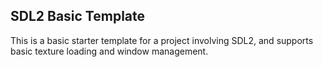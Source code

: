 ## SDL2 Basic Template

This is a basic starter template for a project involving SDL2, and supports basic texture loading and window management.
